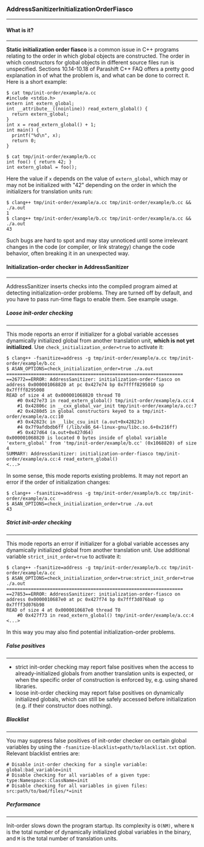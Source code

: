 ### AddressSanitizerInitializationOrderFiasco

---

#### What is it?

---

**Static initialization order fiasco** is a common issue in C++ programs relating to the order in which global objects are constructed. The order in which constructors for global objects in different source files run is unspecified. Sections 10.14-10.18 of Parashift C++ FAQ offers a pretty good explanation in of what the problem is, and what can be done to correct it. Here is a short example:

```
$ cat tmp/init-order/example/a.cc
#include <stdio.h>
extern int extern_global;
int __attribute__((noinline)) read_extern_global() {
  return extern_global;
}
int x = read_extern_global() + 1;
int main() {
  printf("%d\n", x);
  return 0;
}

$ cat tmp/init-order/example/b.cc
int foo() { return 42; }
int extern_global = foo();
```

Here the value if `x` depends on the value of `extern_global`, which may or may not be initialized with "42" depending on the order in which the initializers for translation units run:

```
$ clang++ tmp/init-order/example/a.cc tmp/init-order/example/b.cc && ./a.out
1
$ clang++ tmp/init-order/example/b.cc tmp/init-order/example/a.cc && ./a.out
43
```

Such bugs are hard to spot and may stay unnoticed until some irrelevant changes in the code (or compiler, or link strategy) change the code behavior, often breaking it in an unexpected way.

#### Initialization-order checker in AddressSanitizer

---

AddressSanitizer inserts checks into the compiled program aimed at detecting initialization-order problems. They are turned off by default, and you have to pass run-time flags to enable them. See example usage.

##### Loose init-order checking

---

This mode reports an error if initializer for a global variable accesses dynamically initialized global from another translation unit, **which is not yet initialized**. Use `check_initialization_order=true` to activate it:

```
$ clang++ -fsanitize=address -g tmp/init-order/example/a.cc tmp/init-order/example/b.cc
$ ASAN_OPTIONS=check_initialization_order=true ./a.out
=================================================================
==26772==ERROR: AddressSanitizer: initialization-order-fiasco on address 0x000001068820 at pc 0x427e74 bp 0x7ffff8295010 sp 0x7ffff8295008
READ of size 4 at 0x000001068820 thread T0
    #0 0x427e73 in read_extern_global() tmp/init-order/example/a.cc:4
    #1 0x42806c in __cxx_global_var_init tmp/init-order/example/a.cc:7
    #2 0x4280d5 in global constructors keyed to a tmp/init-order/example/a.cc:10
    #3 0x42823c in __libc_csu_init (a.out+0x42823c)
    #4 0x7f9afdbdb6ff (/lib/x86_64-linux-gnu/libc.so.6+0x216ff)
    #5 0x427d64 (a.out+0x427d64)
0x000001068820 is located 0 bytes inside of global variable 'extern_global' from 'tmp/init-order/example/b.cc' (0x1068820) of size 4
SUMMARY: AddressSanitizer: initialization-order-fiasco tmp/init-order/example/a.cc:4 read_extern_global()
<...>
```

In some sense, this mode reports existing problems. It may not report an error if the order of initialization changes:

```
$ clang++ -fsanitize=address -g tmp/init-order/example/b.cc tmp/init-order/example/a.cc
$ ASAN_OPTIONS=check_initialization_order=true ./a.out
43
```

##### Strict init-order checking

---

This mode reports an error if initializer for a global variable accesses any dynamically initialized global from another translation unit. Use additional variable `strict_init_order=true` to activate it:

```
$ clang++ -fsanitize=address -g tmp/init-order/example/b.cc tmp/init-order/example/a.cc
$ ASAN_OPTIONS=check_initialization_order=true:strict_init_order=true ./a.out
=================================================================
==27853==ERROR: AddressSanitizer: initialization-order-fiasco on address 0x0000010687e0 at pc 0x427f74 bp 0x7fff3d076ba0 sp 0x7fff3d076b98
READ of size 4 at 0x0000010687e0 thread T0
    #0 0x427f73 in read_extern_global() tmp/init-order/example/a.cc:4
<...>
```

In this way you may also find potential initialization-order problems.

##### False positives

---

- strict init-order checking may report false positives when the access to already-initialized globals from another translation units is expected, or when the specific order of construction is enforced by, e.g. using shared libraries.
- loose init-order checking may report false positives on dynamically initialized globals, which can still be safely accessed before initialization (e.g. if their constructor does nothing).

##### Blacklist

---

You may suppress false positives of init-order checker on certain global variables by using the `-fsanitize-blacklist=path/to/blacklist.txt` option. Relevant blacklist entries are:

```
# Disable init-order checking for a single variable:
global:bad_variable=init
# Disable checking for all variables of a given type:
type:Namespace::ClassName=init
# Disable checking for all variables in given files:
src:path/to/bad/files/*=init
```

##### Performance

---

Init-order slows down the program startup. Its complexity is `O(NM)`, where `N` is the total number of dynamically initialized global variables in the binary, and `M` is the total number of translation units.
